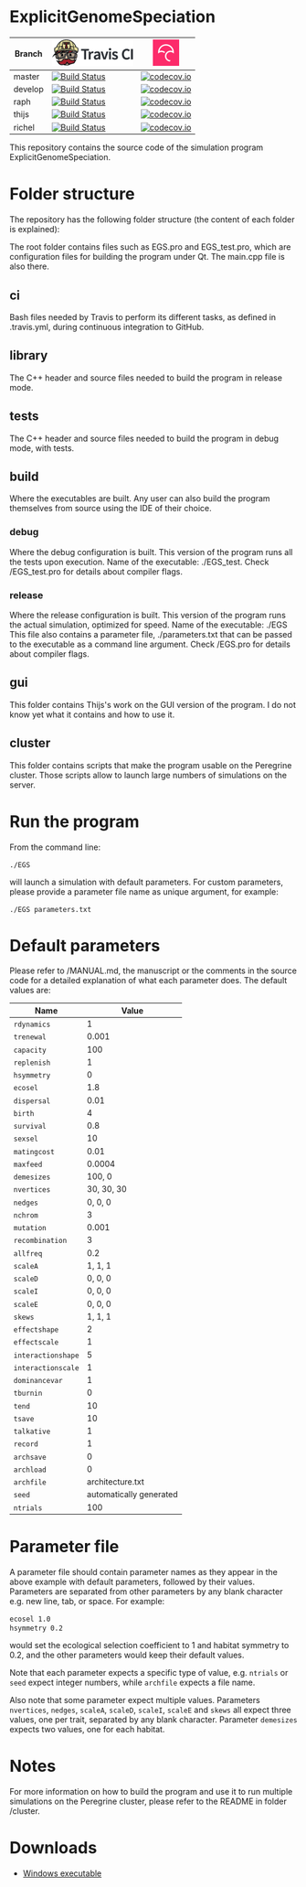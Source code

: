 # ExplicitGenomeSpeciation

Branch|[![Travis CI logo](ci_setup/pics/TravisCI.png)](https://travis-ci.org)|[![Codecov logo](ci_setup/pics/Codecov.png)](https://www.codecov.io)
---|---|---
master|[![Build Status](https://travis-ci.org/rscherrer/ExplicitGenomeSpeciation.svg?branch=master)](https://travis-ci.org/rscherrer/ExplicitGenomeSpeciation)|[![codecov.io](https://codecov.io/github/rscherrer/ExplicitGenomeSpeciation/coverage.svg?branch=master)](https://codecov.io/github/rscherrer/ExplicitGenomeSpeciation/branch/master)
develop|[![Build Status](https://travis-ci.org/rscherrer/ExplicitGenomeSpeciation.svg?branch=develop)](https://travis-ci.org/rscherrer/ExplicitGenomeSpeciation)|[![codecov.io](https://codecov.io/github/rscherrer/ExplicitGenomeSpeciation/coverage.svg?branch=develop)](https://codecov.io/github/rscherrer/ExplicitGenomeSpeciation/branch/develop)
raph|[![Build Status](https://travis-ci.org/rscherrer/ExplicitGenomeSpeciation.svg?branch=raph)](https://travis-ci.org/rscherrer/ExplicitGenomeSpeciation)|[![codecov.io](https://codecov.io/github/rscherrer/ExplicitGenomeSpeciation/coverage.svg?branch=raph)](https://codecov.io/github/rscherrer/ExplicitGenomeSpeciation/branch/raph)
thijs|[![Build Status](https://travis-ci.org/rscherrer/ExplicitGenomeSpeciation.svg?branch=thijs)](https://travis-ci.org/rscherrer/ExplicitGenomeSpeciation)|[![codecov.io](https://codecov.io/github/rscherrer/ExplicitGenomeSpeciation/coverage.svg?branch=thijs)](https://codecov.io/github/rscherrer/ExplicitGenomeSpeciation/branch/thijs)
richel|[![Build Status](https://travis-ci.org/rscherrer/ExplicitGenomeSpeciation.svg?branch=richel)](https://travis-ci.org/rscherrer/ExplicitGenomeSpeciation)|[![codecov.io](https://codecov.io/github/rscherrer/ExplicitGenomeSpeciation/coverage.svg?branch=richel)](https://codecov.io/github/rscherrer/ExplicitGenomeSpeciation/branch/richel)

This repository contains the source code of the simulation program ExplicitGenomeSpeciation.

# Folder structure

The repository has the following folder structure (the content of each folder is explained):

The root folder contains files such as EGS.pro and EGS_test.pro, which are configuration files for building the program under Qt. The main.cpp file is also there.

## ci
   
Bash files needed by Travis to perform its different tasks, as defined in .travis.yml, during continuous integration to GitHub.

## library

The C++ header and source files needed to build the program in release mode.

## tests

The C++ header and source files needed to build the program in debug mode, with tests.

## build

Where the executables are built. Any user can also build the program themselves from source using the IDE of their choice.

### debug
   
Where the debug configuration is built. This version of the program runs all the tests upon execution. Name of the executable: ./EGS_test. Check /EGS\_test.pro for details about compiler flags.

### release
 
Where the release configuration is built. This version of the program runs the actual simulation, optimized for speed. Name of the executable: ./EGS This file also contains a parameter file, ./parameters.txt that can be passed to the executable as a command line argument. Check /EGS.pro for details about compiler flags.

## gui

This folder contains Thijs's work on the GUI version of the program. I do not know yet what it contains and how to use it.

## cluster

This folder contains scripts that make the program usable on the Peregrine cluster. Those scripts allow to launch large numbers of simulations on the server.

# Run the program

From the command line:

```{bash}
./EGS
```

will launch a simulation with default parameters. For custom parameters, please provide a parameter file name as unique argument, for example:

```{bash}
./EGS parameters.txt
```

# Default parameters

Please refer to /MANUAL.md, the manuscript or the comments in the source code for a detailed explanation of what each parameter does. The default values are:

Name | Value
---|---
```rdynamics``` | 1
```trenewal``` | 0.001
```capacity``` | 100
```replenish``` | 1
```hsymmetry``` | 0
```ecosel``` | 1.8
```dispersal``` | 0.01
```birth``` | 4
```survival``` | 0.8
```sexsel``` | 10
```matingcost``` | 0.01
```maxfeed``` | 0.0004
```demesizes``` | 100, 0
```nvertices``` | 30, 30, 30
```nedges``` | 0, 0, 0
```nchrom``` | 3
```mutation``` | 0.001
```recombination``` | 3
```allfreq``` | 0.2
```scaleA``` | 1, 1, 1
```scaleD``` | 0, 0, 0
```scaleI``` | 0, 0, 0
```scaleE``` | 0, 0, 0
```skews``` | 1, 1, 1
```effectshape``` | 2
```effectscale``` | 1
```interactionshape``` | 5
```interactionscale``` | 1
```dominancevar``` | 1
```tburnin``` | 0
```tend``` | 10
```tsave``` | 10
```talkative``` | 1
```record``` | 1
```archsave``` | 0
```archload``` | 0
```archfile``` | architecture.txt
```seed``` | automatically generated
```ntrials``` | 100

# Parameter file

A parameter file should contain parameter names as they appear in the above example with default parameters, followed by their values. Parameters are separated from other parameters by any blank character e.g. new line, tab, or space. For example:

```
ecosel 1.0
hsymmetry 0.2
```

would set the ecological selection coefficient to 1 and habitat symmetry to 0.2, and the other parameters would keep their default values.

Note that each parameter expects a specific type of value, e.g. `ntrials` or `seed` expect integer numbers, while `archfile` expects a file name. 

Also note that some parameter expect multiple values. Parameters `nvertices`, `nedges`, `scaleA`, `scaleD`, `scaleI`, `scaleE` and `skews` all expect three values, one per trait, separated by any blank character. Parameter `demesizes` expects two values, one for each habitat.

# Notes

For more information on how to build the program and use it to run multiple simulations on the Peregrine cluster, please refer to the README in folder /cluster.

# Downloads

 * [Windows executable](http://richelbilderbeek.nl/EGS_gui.zip)

